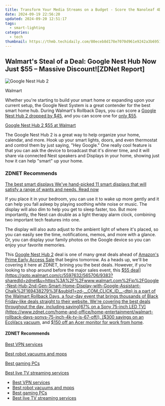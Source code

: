 ```yaml
---
title: Transform Your Media Streams on a Budget - Score the Nanoleaf 4D for Just $80 This Cyber Monday, Featured by ZDNET
date: 2024-09-19 22:56:20
updated: 2024-09-20 12:51:17
tags:
  - smart-lighting
categories:
  - tech
thumbnail: https://thmb.techidaily.com/80eceb8d178e7070d961e9242a3b69515c63dafd8e5fc7dc88cdf6b3a3cfcace.jpg
---
```


## Walmart's Steal of a Deal: Google Nest Hub Now Just $55 – Massive Discount![ZDNet Report]

![Google Nest Hub 2](https://www.zdnet.com/a/img/resize/f5c74bcf805f6d24cbca8454a4aea3308653b006/2022/10/10/3dbbb75f-d16a-4621-8976-b6c927000b4e/google-nest-hub-2.jpg?auto=webp&width=1280)

Walmart

Whether you're starting to build your smart home or expanding upon your current setup, the Google Nest System is a great contender for the best smart home hub. During Walmart's Rollback Days, you can score a [Google Nest Hub 2 dropped by $45](https://goto.walmart.com/c/5597632/565706/9383?sharedId=zdnet&u=https%3A%2F%2Fwww.walmart.com%2Fip%2FGoogle-Nest-Hub-2nd-Gen-Smart-Home-Display-with-Google-Assistant-Chalk%2F169438279%3F&subId1=zd-__COM_CLICK_ID__-dtp), and you can score one for [only $55](https://goto.walmart.com/c/5597632/565706/9383?sharedId=zdnet&u=https%3A%2F%2Fwww.walmart.com%2Fip%2FGoogle-Nest-Hub-2nd-Gen-Smart-Home-Display-with-Google-Assistant-Chalk%2F169438279%3F&subId1=zd-__COM_CLICK_ID__-dtp).

[Google Nest Hub 2 $55 at Walmart](https://goto.walmart.com/c/5597632/565706/9383?sharedId=zdnet&u=https%3A%2F%2Fwww.walmart.com%2Fip%2FGoogle-Nest-Hub-2nd-Gen-Smart-Home-Display-with-Google-Assistant-Chalk%2F169438279%3F&subId1=zd-__COM_CLICK_ID__-dtp)

The Google Nest Hub 2 is a great way to help organize your home, calendar, and more. Hook up your smart lights, doors, and even thermostat and control them by just saying, "Hey Google." One really cool feature is that you can ask the device to broadcast that it's dinner time, and it will share via connected Nest speakers and Displays in your home, showing just how it can help "smart" up your home.

### **ZDNET** Recommends

[The best smart displays We've hand-picked 11 smart displays that will satisfy a range of wants and needs.  Read now](https://www.zdnet.com/article/best-smart-display/)

If you place it in your bedroom, you can use it to wake up more gently and it can help you fall asleep by playing soothing white noise or music. The display will also dim to help you get to sleep faster, too. But more importantly, the Nest can double as a light therapy alarm clock, combining two important tech features into one.

The display will also auto adjust to the ambient light of where it's placed, so you can easily see the time, notifications, memos, and more with a glance. Or, you can display your family photos on the Google device so you can enjoy your favorite memories. 

This [Google Nest Hub 2](https://goto.walmart.com/c/5597632/565706/9383?sharedId=zdnet&u=https%3A%2F%2Fwww.walmart.com%2Fip%2FGoogle-Nest-Hub-2nd-Gen-Smart-Home-Display-with-Google-Assistant-Chalk%2F169438279%3F&subId1=zd-__COM_CLICK_ID__-dtp) deal is one of many great deals ahead of [Amazon's Prime Early Access Sale](https://www.zdnet.com/collection/amazon-prime-day/) that begins tomorrow. As a heads up, we'll be covering it here at ZDNET, brining you the best deals. However, if you're looking to shop around before the major sales event, this [$55 deal](https://goto.walmart.com/c/5597632/565706/9383?sharedId=zdnet&u=https%3A%2F%2Fwww.walmart.com%2Fip%2FGoogle-Nest-Hub-2nd-Gen-Smart-Home-Display-with-Google-Assistant-Chalk%2F169438279%3F&subId1=zd-__COM_CLICK_ID__-dtp) is a part of the Walmart Rollback Days, a four-day event that brings thousands of Black Friday-like deals straight to their website. We're covering the best deals throughout the day, including saving[67% on a Sony 75-inch LED TV](https://www.zdnet.com/home-and-office/home-entertainment/walmart-rollback-days-sonys-75-inch-4k-tv-is-67-off/), [$300 savings on an EcoVacs vacuum](https://www.zdnet.com/home-and-office/robot-vacuum-sale-save-on-an-ecovacs-deebot-n8/), and [$150 off an Acer monitor for work from home](https://www.zdnet.com/home-and-office/home-office-monitor-deal-this-acer-monitor-is-on-sale/).

#### **ZDNET** Recommends

[Best VPN services](https://www.zdnet.com/article/best-vpn/ "Best VPN services")

[Best robot vacuums and mops](https://www.zdnet.com/article/best-robot-vacuum-mop/ "Best robot vacuums and mops")

[Best gaming PCs](https://www.zdnet.com/article/best-gaming-pc/ "Best gaming PCs")

[Best live TV streaming services](https://www.zdnet.com/article/best-live-tv-streaming-service/ "Best live TV streaming services")

* [Best VPN services](https://www.zdnet.com/article/best-vpn/ "Best VPN services")
* [Best robot vacuums and mops](https://www.zdnet.com/article/best-robot-vacuum-mop/ "Best robot vacuums and mops")
* [Best gaming PCs](https://www.zdnet.com/article/best-gaming-pc/ "Best gaming PCs")
* [Best live TV streaming services](https://www.zdnet.com/article/best-live-tv-streaming-service/ "Best live TV streaming services")

<ins class="adsbygoogle"
     style="display:block"
     data-ad-format="autorelaxed"
     data-ad-client="ca-pub-7571918770474297"
     data-ad-slot="1223367746"></ins>



<ins class="adsbygoogle"
     style="display:block"
     data-ad-client="ca-pub-7571918770474297"
     data-ad-slot="8358498916"
     data-ad-format="auto"
     data-full-width-responsive="true"></ins>
